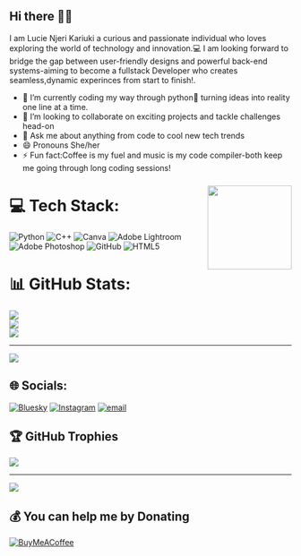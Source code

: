 ## Hi there 👋🏿
I am Lucie Njeri Kariuki a curious and passionate individual who loves exploring the world of technology and innovation.💻
I am looking forward to bridge the gap between user-friendly designs and powerful back-end systems-aiming to become a fullstack Developer who creates seamless,dynamic  experinces from start to finish!.
- 🌱 I’m currently coding my way through python🐍 turning ideas into reality one line at a time.
- 👯 I’m looking to collaborate on exciting projects and tackle challenges head-on
- 💬 Ask me about anything from code to cool new tech trends 
- 😄 Pronouns She/her
- ⚡ Fun fact:Coffee is my fuel and music is my code compiler-both keep me going through long coding sessions!
 ###

<img align="right" height="150" src="https://i.imgflip.com/65efzo.gif"  />

###
# 💻 Tech Stack:
![Python](https://img.shields.io/badge/python-3670A0?style=for-the-badge&logo=python&logoColor=ffdd54) ![C++](https://img.shields.io/badge/c++-%2300599C.svg?style=for-the-badge&logo=c%2B%2B&logoColor=white) ![Canva](https://img.shields.io/badge/Canva-%2300C4CC.svg?style=for-the-badge&logo=Canva&logoColor=white) ![Adobe Lightroom](https://img.shields.io/badge/Adobe%20Lightroom-31A8FF.svg?style=for-the-badge&logo=Adobe%20Lightroom&logoColor=white) ![Adobe Photoshop](https://img.shields.io/badge/adobe%20photoshop-%2331A8FF.svg?style=for-the-badge&logo=adobe%20photoshop&logoColor=white) ![GitHub](https://img.shields.io/badge/github-%23121011.svg?style=for-the-badge&logo=github&logoColor=white) ![HTML5](https://img.shields.io/badge/html5-%23E34F26.svg?style=for-the-badge&logo=html5&logoColor=white)
# 📊 GitHub Stats:
![](https://github-readme-stats.vercel.app/api?username=lucie-15&theme=synthwave&hide_border=false&include_all_commits=false&count_private=false)<br/>
![](https://github-readme-streak-stats.herokuapp.com/?user=lucie-15&theme=synthwave&hide_border=false)<br/>
![](https://github-readme-stats.vercel.app/api/top-langs/?username=lucie-15&theme=synthwave&hide_border=false&include_all_commits=false&count_private=false&layout=compact)

---
[![](https://visitcount.itsvg.in/api?id=lucie-15&icon=0&color=0)](https://visitcount.itsvg.in)

<!-- Proudly created with GPRM ( https://gprm.itsvg.in ) -->
## 🌐 Socials:
[![Bluesky](https://img.shields.io/badge/bluesky-0285FF?style=for-the-badge&logo=bluesky&logoColor=%23FFFFFF)](https://bsky.app/profile/kari-uki15.bsky.social) [![Instagram](https://img.shields.io/badge/Instagram-%23E4405F.svg?logo=Instagram&logoColor=white)](https://instagram.com/kari.uki633) [![email](https://img.shields.io/badge/Email-D14836?logo=gmail&logoColor=white)](mailto:kariukilucie15@gmail.com) 
## 🏆 GitHub Trophies
![](https://github-profile-trophy.vercel.app/?username=lucie-15&theme=radical&no-frame=true&no-bg=true&margin-w=4)

---
[![](https://visitcount.itsvg.in/api?id=lucie-15&icon=0&color=0)](https://visitcount.itsvg.in)

  ## 💰 You can help me by Donating
  [![BuyMeACoffee](https://img.shields.io/badge/Buy%20Me%20a%20Coffee-ffdd00?style=for-the-badge&logo=buy-me-a-coffee&logoColor=black)](https://buymeacoffee.com/LucyNjeriKariuki) 

  
<!-- Proudly created with GPRM ( https://gprm.itsvg.in ) -->


